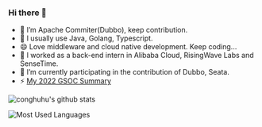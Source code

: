 ### Hi there 👋

- 🔭 I’m Apache Commiter(Dubbo), keep contribution.
- 🌱 I usually use Java, Golang, Typescript.
- 😄 Love middleware and cloud native development. Keep coding...
- 👯 I worked as a back-end intern in Alibaba Cloud, RisingWave Labs and SenseTime.
- 🔭 I’m currently participating in the contribution of Dubbo, Seata.
- ⚡ [My 2022 GSOC Summary](https://github.com/conghuhu/conghuhu/blob/main/GSoC%202022%20Work%20Product%20Doc.md)

![conghuhu's github stats](https://acedev003-readme-stats.vercel.app/api?username=conghuhu&theme=tokyonight&count_private=true&show_icons=true) 

![Most Used Languages](https://acedev003-readme-stats.vercel.app/api/top-langs/?username=conghuhu&theme=dark&layout=compact)

<!-- 
**JonnyS1226/JonnyS1226** is a ✨ _special_ ✨ repository because its `README.md` (this file) appears on your GitHub profile.

Here are some ideas to get you started:

- 🔭 I’m currently working on ...
- 🌱 I’m currently learning ...
- 👯 I’m looking to collaborate on ...
- 🤔 I’m looking for help with ...
- 💬 Ask me about ...
- 📫 How to reach me: ...
- 😄 Pronouns: ...
- ⚡ Fun fact: ...
 -->
